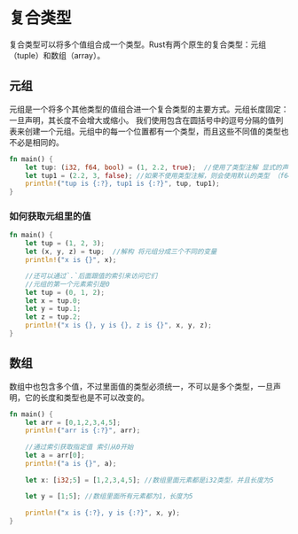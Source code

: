 # 复合类型

复合类型可以将多个值组合成一个类型。Rust有两个原生的复合类型：元组（tuple）和数组（array）。

## 元组

元组是一个将多个其他类型的值组合进一个复合类型的主要方式。元组长度固定：一旦声明，其长度不会增大或缩小。 我们使用包含在圆括号中的逗号分隔的值列表来创建一个元组。元组中的每一个位置都有一个类型，而且这些不同值的类型也不必是相同的。

```rust
fn main() {
    let tup: (i32, f64, bool) = (1, 2.2, true);  //使用了类型注解 显式的声明每个值对应的类型
    let tup1 = (2.2, 3, false); //如果不使用类型注解，则会使用默认的类型 （f64,i32,bool）
    println!("tup is {:?}, tup1 is {:?}", tup, tup1);
}
```

### 如何获取元组里的值

```rust
fn main() {
    let tup = (1, 2, 3);
    let (x, y, z) = tup;  //解构 将元组分成三个不同的变量
    println!("x is {}", x);

    //还可以通过`.`后面跟值的索引来访问它们
    //元组的第一个元素索引是0
    let tup = (0, 1, 2);
    let x = tup.0;
    let y = tup.1;
    let z = tup.2;
    println!("x is {}, y is {}, z is {}", x, y, z);
}
```


## 数组
数组中也包含多个值，不过里面值的类型必须统一，不可以是多个类型，一旦声明，它的长度和类型也是不可以改变的。

```rust
fn main() {
    let arr = [0,1,2,3,4,5];
    println!("arr is {:?}", arr);
    
    //通过索引获取指定值 索引从0开始
    let a = arr[0];
    println!("a is {}", a);
    
    let x: [i32;5] = [1,2,3,4,5]; //数组里面元素都是i32类型，并且长度为5
    
    let y = [1;5]; //数组里面所有元素都为1，长度为5
    
    println!("x is {:?}, y is {:?}", x, y);
}
```